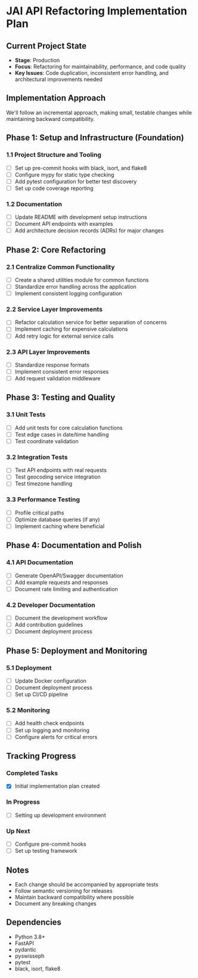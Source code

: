 # JAI API Refactoring Implementation Plan

## Current Project State
- **Stage**: Production
- **Focus**: Refactoring for maintainability, performance, and code quality
- **Key Issues**: Code duplication, inconsistent error handling, and architectural improvements needed

## Implementation Approach
We'll follow an incremental approach, making small, testable changes while maintaining backward compatibility.

## Phase 1: Setup and Infrastructure (Foundation)

### 1.1 Project Structure and Tooling
- [ ] Set up pre-commit hooks with black, isort, and flake8
- [ ] Configure mypy for static type checking
- [ ] Add pytest configuration for better test discovery
- [ ] Set up code coverage reporting

### 1.2 Documentation
- [ ] Update README with development setup instructions
- [ ] Document API endpoints with examples
- [ ] Add architecture decision records (ADRs) for major changes

## Phase 2: Core Refactoring

### 2.1 Centralize Common Functionality
- [ ] Create a shared utilities module for common functions
- [ ] Standardize error handling across the application
- [ ] Implement consistent logging configuration

### 2.2 Service Layer Improvements
- [ ] Refactor calculation service for better separation of concerns
- [ ] Implement caching for expensive calculations
- [ ] Add retry logic for external service calls

### 2.3 API Layer Improvements
- [ ] Standardize response formats
- [ ] Implement consistent error responses
- [ ] Add request validation middleware

## Phase 3: Testing and Quality

### 3.1 Unit Tests
- [ ] Add unit tests for core calculation functions
- [ ] Test edge cases in date/time handling
- [ ] Test coordinate validation

### 3.2 Integration Tests
- [ ] Test API endpoints with real requests
- [ ] Test geocoding service integration
- [ ] Test timezone handling

### 3.3 Performance Testing
- [ ] Profile critical paths
- [ ] Optimize database queries (if any)
- [ ] Implement caching where beneficial

## Phase 4: Documentation and Polish

### 4.1 API Documentation
- [ ] Generate OpenAPI/Swagger documentation
- [ ] Add example requests and responses
- [ ] Document rate limiting and authentication

### 4.2 Developer Documentation
- [ ] Document the development workflow
- [ ] Add contribution guidelines
- [ ] Document deployment process

## Phase 5: Deployment and Monitoring

### 5.1 Deployment
- [ ] Update Docker configuration
- [ ] Document deployment process
- [ ] Set up CI/CD pipeline

### 5.2 Monitoring
- [ ] Add health check endpoints
- [ ] Set up logging and monitoring
- [ ] Configure alerts for critical errors

## Tracking Progress

### Completed Tasks
- [x] Initial implementation plan created

### In Progress
- [ ] Setting up development environment

### Up Next
- [ ] Configure pre-commit hooks
- [ ] Set up testing framework

## Notes
- Each change should be accompanied by appropriate tests
- Follow semantic versioning for releases
- Maintain backward compatibility where possible
- Document any breaking changes

## Dependencies
- Python 3.8+
- FastAPI
- pydantic
- pyswisseph
- pytest
- black, isort, flake8
